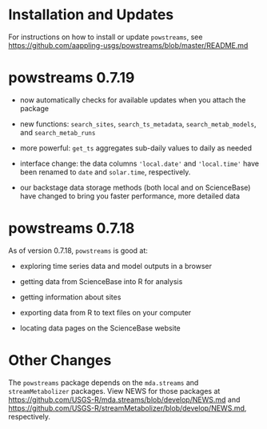 # Installation and Updates

For instructions on how to install or update `powstreams`, see 
https://github.com/aappling-usgs/powstreams/blob/master/README.md

# powstreams 0.7.19

* now automatically checks for available updates when you attach the package

* new functions: `search_sites`, `search_ts_metadata`, `search_metab_models`, 
and `search_metab_runs`

* more powerful: `get_ts` aggregates sub-daily values to daily as needed

* interface change: the data columns `'local.date'` and `'local.time'` have been
renamed to `date` and `solar.time`, respectively.

* our backstage data storage methods (both local and on ScienceBase) have 
changed to bring you faster performance, more detailed data


# powstreams 0.7.18

As of version 0.7.18, `powstreams` is good at:

* exploring time series data and model outputs in a browser

* getting data from ScienceBase into R for analysis

* getting information about sites

* exporting data from R to text files on your computer

* locating data pages on the ScienceBase website



# Other Changes

The `powstreams` package depends on the `mda.streams` and `streamMetabolizer` 
packages. View NEWS for those packages at 
https://github.com/USGS-R/mda.streams/blob/develop/NEWS.md and 
https://github.com/USGS-R/streamMetabolizer/blob/develop/NEWS.md, respectively.